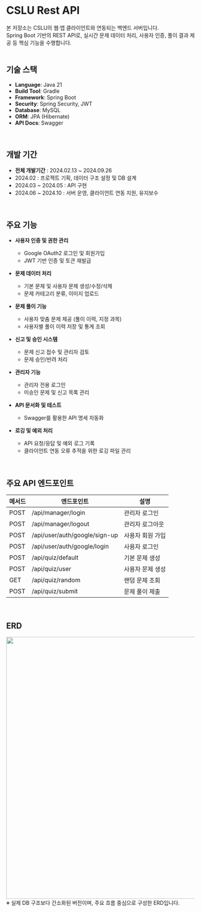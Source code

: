 # CSLU Rest API
본 저장소는 CSLU의 웹·앱 클라이언트와 연동되는 백엔드 서버입니다.  
Spring Boot 기반의 REST API로, 실시간 문제 데이터 처리, 사용자 인증, 풀이 결과 제공 등 핵심 기능을 수행합니다.
<br>
<br>

## 기술 스택

- **Language**: Java 21
- **Build Tool**: Gradle
- **Framework**: Spring Boot
- **Security**: Spring Security, JWT
- **Database**: MySQL
- **ORM**: JPA (Hibernate)
- **API Docs**: Swagger

<br>

## 개발 기간
- **전체 개발기간** : 2024.02.13 ~ 2024.09.26
- 2024.02 : 프로젝트 기획, 데이터 구조 설정 및 DB 설계
- 2024.03 ~ 2024.05 : API 구현
- 2024.06 ~ 2024.10 : 서버 운영, 클라이언트 연동 지원, 유지보수

<br>


## 주요 기능
- **사용자 인증 및 권한 관리**
  - Google OAuth2 로그인 및 회원가입
  - JWT 기반 인증 및 토큰 재발급

- **문제 데이터 처리**
  - 기본 문제 및 사용자 문제 생성/수정/삭제
  - 문제 카테고리 분류, 이미지 업로드

- **문제 풀이 기능**
  - 사용자 맞춤 문제 제공 (풀이 이력, 지정 과목)
  - 사용자별 풀이 이력 저장 및 통계 조회

- **신고 및 승인 시스템**
  - 문제 신고 접수 및 관리자 검토
  - 문제 승인/반려 처리

- **관리자 기능**
  - 관리자 전용 로그인
  - 미승인 문제 및 신고 목록 관리

- **API 문서화 및 테스트**
  - Swagger를 활용한 API 명세 자동화

- **로깅 및 예외 처리**
  - API 요청/응답 및 예외 로그 기록
  - 클라이언트 연동 오류 추적을 위한 로깅 파일 관리

<br>

## 주요 API 엔드포인트

| 메서드 | 엔드포인트                             | 설명                     |
|--------|----------------------------------------|--------------------------|
| POST   | /api/manager/login                     | 관리자 로그인             |
| POST   | /api/manager/logout                    | 관리자 로그아웃           |
| POST   | /api/user/auth/google/sign-up         | 사용자 회원 가입          |
| POST   | /api/user/auth/google/login           | 사용자 로그인             |
| POST   | /api/quiz/default                      | 기본 문제 생성            |
| POST   | /api/quiz/user                         | 사용자 문제 생성          |
| GET    | /api/quiz/random                       | 랜덤 문제 조회            |
| POST   | /api/quiz/submit                       | 문제 풀이 제출            |


<br>


## ERD
<img src="https://github.com/user-attachments/assets/94566798-9d6e-45bc-a8c0-97bac36586e3" width="700"/><br>
※ 실제 DB 구조보다 간소화된 버전이며, 주요 흐름 중심으로 구성한 ERD입니다.

